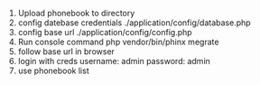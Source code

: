1. Upload phonebook to directory
2. config datebase credentials ./application/config/database.php
3. config base url ./application/config/config.php
3. Run console command php vendor/bin/phinx megrate
4. follow base url in browser
5. login with creds
username: admin
password: admin
6. use phonebook list